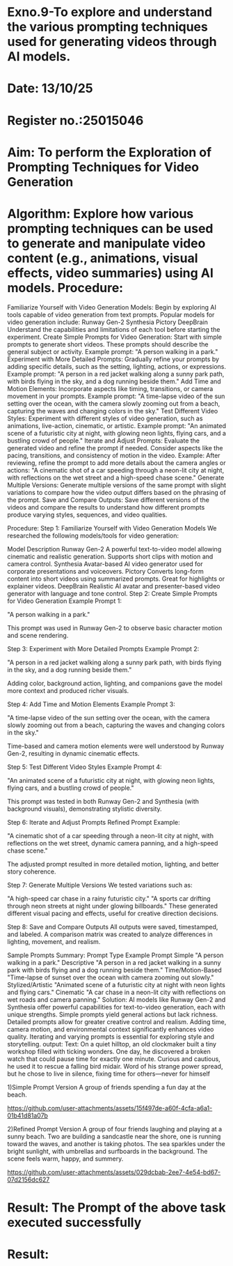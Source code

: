 # Exno.9-To explore and understand the various prompting techniques used for generating videos through AI models. 

# Date: 13/10/25
# Register no.:25015046
# Aim: To perform the Exploration of Prompting Techniques for Video Generation
# Algorithm: Explore how various prompting techniques can be used to generate and manipulate video content (e.g., animations, visual effects, video summaries) using AI models. Procedure:
Familiarize Yourself with Video Generation Models:
Begin by exploring AI tools capable of video generation from text prompts. Popular models for video generation include:
Runway Gen-2
Synthesia
Pictory
DeepBrain
Understand the capabilities and limitations of each tool before starting the experiment.
Create Simple Prompts for Video Generation:
Start with simple prompts to generate short videos. These prompts should describe the general subject or activity.
Example prompt: "A person walking in a park."
Experiment with More Detailed Prompts:
Gradually refine your prompts by adding specific details, such as the setting, lighting, actions, or expressions.
Example prompt: "A person in a red jacket walking along a sunny park path, with birds flying in the sky, and a dog running beside them."
Add Time and Motion Elements:
Incorporate aspects like timing, transitions, or camera movement in your prompts.
Example prompt: "A time-lapse video of the sun setting over the ocean, with the camera slowly zooming out from a beach, capturing the waves and changing colors in the sky."
Test Different Video Styles:
Experiment with different styles of video generation, such as animations, live-action, cinematic, or artistic.
Example prompt: "An animated scene of a futuristic city at night, with glowing neon lights, flying cars, and a bustling crowd of people."
Iterate and Adjust Prompts:
Evaluate the generated video and refine the prompt if needed. Consider aspects like the pacing, transitions, and consistency of motion in the video.
Example: After reviewing, refine the prompt to add more details about the camera angles or actions: "A cinematic shot of a car speeding through a neon-lit city at night, with reflections on the wet street and a high-speed chase scene."
Generate Multiple Versions:
Generate multiple versions of the same prompt with slight variations to compare how the video output differs based on the phrasing of the prompt.
Save and Compare Outputs:
Save different versions of the videos and compare the results to understand how different prompts produce varying styles, sequences, and video qualities.

Procedure:
Step 1: Familiarize Yourself with Video Generation Models
We researched the following models/tools for video generation:

Model	Description
Runway Gen-2	A powerful text-to-video model allowing cinematic and realistic generation. Supports short clips with motion and camera control.
Synthesia	Avatar-based AI video generator used for corporate presentations and voiceovers.
Pictory	Converts long-form content into short videos using summarized prompts. Great for highlights or explainer videos.
DeepBrain	Realistic AI avatar and presenter-based video generator with language and tone control.
Step 2: Create Simple Prompts for Video Generation
Example Prompt 1:

"A person walking in a park."

This prompt was used in Runway Gen-2 to observe basic character motion and scene rendering.

Step 3: Experiment with More Detailed Prompts
Example Prompt 2:

"A person in a red jacket walking along a sunny park path, with birds flying in the sky, and a dog running beside them."

Adding color, background action, lighting, and companions gave the model more context and produced richer visuals.

Step 4: Add Time and Motion Elements
Example Prompt 3:

"A time-lapse video of the sun setting over the ocean, with the camera slowly zooming out from a beach, capturing the waves and changing colors in the sky."

Time-based and camera motion elements were well understood by Runway Gen-2, resulting in dynamic cinematic effects.

Step 5: Test Different Video Styles
Example Prompt 4:

"An animated scene of a futuristic city at night, with glowing neon lights, flying cars, and a bustling crowd of people."

This prompt was tested in both Runway Gen-2 and Synthesia (with background visuals), demonstrating stylistic diversity.

Step 6: Iterate and Adjust Prompts
Refined Prompt Example:

"A cinematic shot of a car speeding through a neon-lit city at night, with reflections on the wet street, dynamic camera panning, and a high-speed chase scene."

The adjusted prompt resulted in more detailed motion, lighting, and better story coherence.

Step 7: Generate Multiple Versions
We tested variations such as:

"A high-speed car chase in a rainy futuristic city."
"A sports car drifting through neon streets at night under glowing billboards."
These generated different visual pacing and effects, useful for creative direction decisions.

Step 8: Save and Compare Outputs
All outputs were saved, timestamped, and labeled. A comparison matrix was created to analyze differences in lighting, movement, and realism.

Sample Prompts Summary:
Prompt Type	Example Prompt
Simple	"A person walking in a park."
Descriptive	"A person in a red jacket walking in a sunny park with birds flying and a dog running beside them."
Time/Motion-Based	"Time-lapse of sunset over the ocean with camera zooming out slowly."
Stylized/Artistic	"Animated scene of a futuristic city at night with neon lights and flying cars."
Cinematic	"A car chase in a neon-lit city with reflections on wet roads and camera panning."
Solution:
AI models like Runway Gen-2 and Synthesia offer powerful capabilities for text-to-video generation, each with unique strengths.
Simple prompts yield general actions but lack richness.
Detailed prompts allow for greater creative control and realism.
Adding time, camera motion, and environmental context significantly enhances video quality.
Iterating and varying prompts is essential for exploring style and storytelling.
output:
Text:
On a quiet hilltop, an old clockmaker built a tiny workshop filled with ticking wonders. One day, he discovered a broken watch that could pause time for exactly one minute. Curious and cautious, he used it to rescue a falling bird midair. Word of his strange power spread, but he chose to live in silence, fixing time for others—never for himself

1)Simple Prompt Version A group of friends spending a fun day at the beach.


https://github.com/user-attachments/assets/15f497de-a60f-4cfa-a6a1-01b41d81a07b


2)Refined Prompt Version A group of four friends laughing and playing at a sunny beach. Two are building a sandcastle near the shore, one is running toward the waves, and another is taking photos. The sea sparkles under the bright sunlight, with umbrellas and surfboards in the background. The scene feels warm, happy, and summery.


https://github.com/user-attachments/assets/029dcbab-2ee7-4e54-bd67-07d2156dc627


# Result: The Prompt of the above task executed successfully









# Result:

